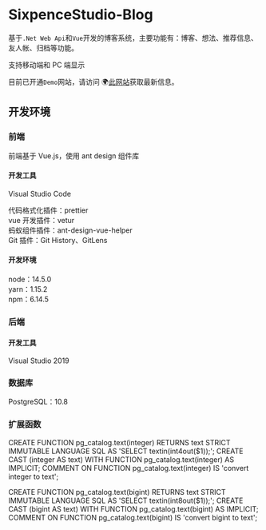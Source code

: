 # SixpenceStudio-Blog

基于`.Net Web Api`和`Vue`开发的博客系统，主要功能有：博客、想法、推荐信息、友人帐、归档等功能。

支持移动端和 PC 端显示

目前已开通`Demo`网站，请访问 🌍[此网站](http://www.karldu.cn/)获取最新信息。

## 开发环境

### 前端

前端基于 Vue.js，使用 ant design 组件库

#### 开发工具

Visual Studio Code

代码格式化插件：prettier  
vue 开发插件：vetur  
蚂蚁组件插件：ant-design-vue-helper  
Git 插件：Git History、GitLens

#### 开发环境

node：14.5.0  
yarn：1.15.2  
npm：6.14.5

### 后端

#### 开发工具

Visual Studio 2019

### 数据库

PostgreSQL：10.8

### 扩展函数

CREATE FUNCTION pg_catalog.text(integer) RETURNS text STRICT IMMUTABLE LANGUAGE SQL AS 'SELECT textin(int4out($1));';
CREATE CAST (integer AS text) WITH FUNCTION pg_catalog.text(integer) AS IMPLICIT;
COMMENT ON FUNCTION pg_catalog.text(integer) IS 'convert integer to text';

CREATE FUNCTION pg_catalog.text(bigint) RETURNS text STRICT IMMUTABLE LANGUAGE SQL AS 'SELECT textin(int8out($1));';
CREATE CAST (bigint AS text) WITH FUNCTION pg_catalog.text(bigint) AS IMPLICIT;
COMMENT ON FUNCTION pg_catalog.text(bigint) IS 'convert bigint to text';
